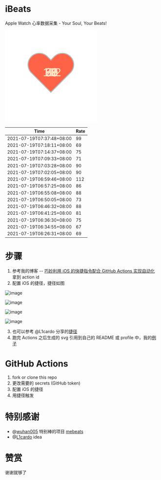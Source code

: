 # iBeats
Apple Watch 心率数据采集 - Your Soul, Your Beats!

![](./files/heart.svg)

<!--START_SECTION:my_heart_rate-->
| Time | Rate | 
 | ---- | ---- | 
| 2021-07-19T07:37:48+08:00 | 99 |
| 2021-07-19T07:18:11+08:00 | 69 |
| 2021-07-19T07:14:37+08:00 | 75 |
| 2021-07-19T07:09:33+08:00 | 71 |
| 2021-07-19T07:03:28+08:00 | 90 |
| 2021-07-19T07:02:05+08:00 | 90 |
| 2021-07-19T06:59:46+08:00 | 112 |
| 2021-07-19T06:57:25+08:00 | 86 |
| 2021-07-19T06:55:08+08:00 | 88 |
| 2021-07-19T06:50:05+08:00 | 73 |
| 2021-07-19T06:46:32+08:00 | 88 |
| 2021-07-19T06:41:25+08:00 | 81 |
| 2021-07-19T06:36:30+08:00 | 75 |
| 2021-07-19T06:34:55+08:00 | 67 |
| 2021-07-19T06:26:31+08:00 | 69 |

<!--END_SECTION:my_heart_rate-->

# 步骤
1. 参考我的博客 -- [巧妙利用 iOS 的快捷指令配合 GitHub Actions 实现自动化](https://github.com/yihong0618/gitblog/issues/198) 拿到 action id
2. 配置 iOS 的捷径，捷径如图

![image](https://user-images.githubusercontent.com/15976103/122154218-0db0b480-ce97-11eb-93bb-5aec07c558dc.png)

![image](https://user-images.githubusercontent.com/15976103/122154236-186b4980-ce97-11eb-8e4b-70551a0391ae.png)

![image](https://user-images.githubusercontent.com/15976103/122154268-2d47dd00-ce97-11eb-902e-3acf292265a9.png)

![image](https://user-images.githubusercontent.com/15976103/122174055-fa144680-ceb4-11eb-9be2-3eb83cd516f7.png)

3. 也可以参考 @L1cardo 分享的[捷径](https://www.icloud.com/shortcuts/6ab6047b459c41ad822ad6b94b1c03d4)
4. 跑完 Actions 之后生成的 svg 引用到自己的 README 或 profile 中，我的[例子](https://github.com/yihong0618) 

# GitHub Actions

1. fork or clone this repo
2. 更改需要的 secrets (GitHub token)
3. 配置 iOS 的捷径
4. 用捷径触发

# 特别感谢
- @[wuhan005](https://github.com/wuhan005) 特别棒的项目 [mebeats](https://github.com/wuhan005/mebeats)
- @[L1cardo](https://github.com/L1cardo) idea

# 赞赏
谢谢就够了
